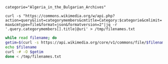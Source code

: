 ``categorie="Algeria_in_the_Bulgarian_Archives"``

``curl -s "https://commons.wikimedia.org/w/api.php?action=query&list=categorymembers&cmtitle=Category:$categorie&cmlimit=max&cmtype=file&format=json&formatversion=2"|jq -r '.query.categorymembers[].title|@uri' > /tmp/filenames.txt``

```bash
while read filename; do
getim=$(curl -s https://api.wikimedia.org/core/v1/commons/file/$filename|jq -r '.original.url')
echo $filename
curl -# -O $getim
done < /tmp/filenames.txt
```

